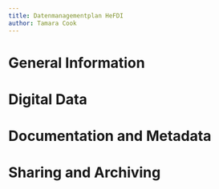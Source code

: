 ```yaml
---
title: Datenmanagementplan HeFDI
author: Tamara Cook
---
```


# General Information

# Digital Data

# Documentation and Metadata

# Sharing and Archiving
